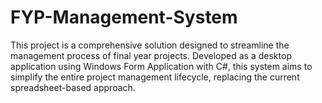 # FYP-Management-System
This project is a comprehensive solution designed to streamline the management process of final year projects. Developed as a desktop application using Windows Form Application with C#, this system aims to simplify the entire project management lifecycle, replacing the current spreadsheet-based approach.
